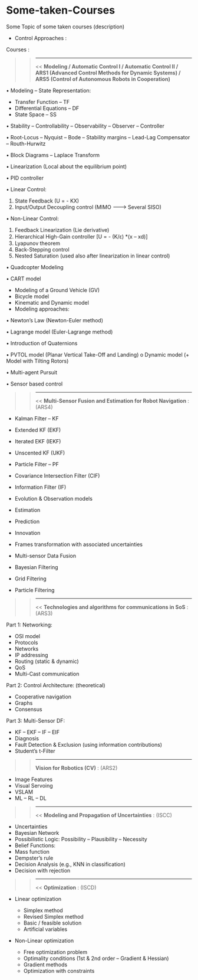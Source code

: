 # Some-taken-Courses
Some Topic of some taken courses (description)

- Control Approaches :

Courses :
>>****
>> << **Modeling / Automatic Control I / Automatic Control II / ARS1 (Advanced Control Methods for Dynamic Systems) / ARS5 (Control of Autonomous Robots in Cooperation)**

•	Modeling – State Representation:
- Transfer Function – TF 
- Differential Equations – DF 
- State Space – SS 

•	Stability – Controllability – Observability – Observer – Controller

•	Root-Locus – Nyquist – Bode – Stability margins – Lead-Lag Compensator – Routh-Hurwitz

•	Block Diagrams – Laplace Transform

•	Linearization (Local about the equilibrium point)

•	PID controller


•	Linear Control:
1. State Feedback (U = - KX)
2. Input/Output Decoupling control (MIMO ---> Several SISO)


•	Non-Linear Control:
1. Feedback Linearization (Lie derivative)
2. Hierarchical High-Gain controller [U = - (K/𐐩) *(x – xd)]
3. Lyapunov theorem 
4. Back-Stepping control
5. Nested Saturation (used also after linearization in linear control)

•	Quadcopter Modeling

•	CART model 
- Modeling of a Ground Vehicle (GV)
- Bicycle model
- Kinematic and Dynamic model
- Modeling approaches:

•	Newton’s Law (Newton-Euler method)

•	Lagrange model (Euler-Lagrange method)

•	Introduction of Quaternions

•	PVTOL model (Planar Vertical Take-Off and Landing)
    o	Dynamic model (+ Model with Tilting Rotors)

•	Multi-agent Pursuit

•	Sensor based control



>>****
>> << **Multi-Sensor Fusion and Estimation for Robot Navigation** : (ARS4)

- Kalman Filter – KF 
- Extended KF (EKF)
- Iterated EKF (IEKF)
- Unscented KF (UKF)
- Particle Filter – PF 
- Covariance Intersection Filter (CIF)
- Information Filter (IF)

- Evolution & Observation models
- Estimation
- Prediction
- Innovation
- Frames transformation with associated uncertainties
- Multi-sensor Data Fusion 
- Bayesian Filtering
- Grid Filtering
- Particle Filtering



>>****
>> << **Technologies and algorithms for communications in SoS** : (ARS3)

Part 1: Networking:
- OSI model
- Protocols
- Networks
- IP addressing
- Routing (static & dynamic)
- QoS
- Multi-Cast communication

Part 2: Control Architecture: (theoretical)
- Cooperative navigation
- Graphs
- Consensus 

Part 3: Multi-Sensor DF:
- KF – EKF – IF – EIF 
- Diagnosis
- Fault Detection & Exclusion (using information contributions)
- Student’s t-Filter



>> ****
>> **Vision for Robotics (CV)** : (ARS2)

- Image Features 
- Visual Servoing
- VSLAM
- ML – RL – DL 



>> ****
>> << **Modeling and Propagation of Uncertainties** : (ISCC)

- Uncertainties
- Bayesian Network
- Possibilistic Logic: Possibility – Plausibility – Necessity 
- Belief Functions: 
- Mass function
- Dempster’s rule
- Decision Analysis (e.g., KNN in classification)
- Decision with rejection



>> ****
>> << **Optimization** : (ISCD)

- Linear optimization
    - Simplex method
    - Revised Simplex method
    - Basic / feasible solution
    - Artificial variables

- Non-Linear optimization 
    - Free optimization problem
    - Optimality conditions (1st & 2nd order – Gradient & Hessian)
    - Gradient methods
    - Optimization with constraints 

